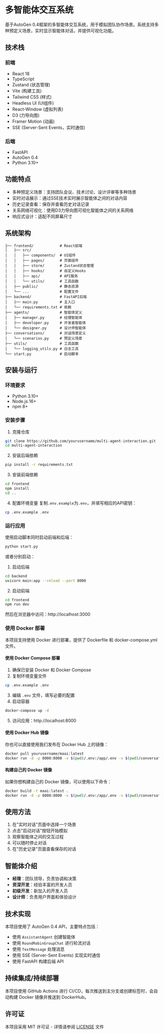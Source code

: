 # 多智能体交互系统

基于AutoGen 0.4框架的多智能体交互系统，用于模拟团队协作场景。系统支持多种预定义场景，实时显示智能体对话，并提供可视化功能。

## 技术栈

### 前端
- React 18
- TypeScript
- Zustand (状态管理)
- Vite (构建工具)
- Tailwind CSS (样式)
- Headless UI (UI组件)
- React-Window (虚拟列表)
- D3 (力导向图)
- Framer Motion (动画)
- SSE (Server-Sent Events，实时通信)

### 后端
- FastAPI
- AutoGen 0.4
- Python 3.10+

## 功能特点

- 多种预定义场景：支持团队会议、技术讨论、设计评审等多种场景
- 实时对话展示：通过SSE技术实时展示智能体之间的对话内容
- 历史记录查看：保存并查看历史对话记录
- 关系网络可视化：使用D3力导向图可视化智能体之间的关系网络
- 响应式设计：适配不同屏幕尺寸

## 系统架构

```
├── frontend/            # React前端
│   ├── src/
│   │   ├── components/  # UI组件
│   │   ├── pages/       # 页面组件
│   │   ├── store/       # Zustand状态管理
│   │   ├── hooks/       # 自定义Hooks
│   │   ├── api/         # API服务
│   │   └── utils/       # 工具函数
│   ├── public/          # 静态资源
│   └── ...              # 配置文件
├── backend/             # FastAPI后端
│   ├── main.py          # 主入口
│   └── requirements.txt # 依赖
├── agents/              # 智能体定义
│   ├── manager.py       # 经理智能体
│   ├── developer.py     # 开发者智能体
│   └── designer.py      # 设计师智能体
├── conversations/       # 对话场景定义
│   └── scenarios.py     # 预定义场景
├── utils/               # 工具函数
│   └── logging_utils.py # 日志工具
└── start.py             # 启动脚本
```

## 安装与运行

### 环境要求
- Python 3.10+
- Node.js 16+
- npm 8+

### 安装步骤

1. 克隆仓库
```bash
git clone https://github.com/yourusername/multi-agent-interaction.git
cd multi-agent-interaction
```

2. 安装后端依赖
```bash
pip install -r requirements.txt
```

3. 安装前端依赖
```bash
cd frontend
npm install
cd ..
```

4. 配置环境变量
复制`.env.example`为`.env`，并填写相应的API密钥：
```bash
cp .env.example .env
```

### 运行应用

使用启动脚本同时启动前端和后端：
```bash
python start.py
```

或者分别启动：

1. 启动后端
```bash
cd backend
uvicorn main:app --reload --port 8000
```

2. 启动前端
```bash
cd frontend
npm run dev
```

然后在浏览器中访问：http://localhost:3000

### 使用 Docker 部署

本项目支持使用 Docker 进行部署，提供了 Dockerfile 和 docker-compose.yml 文件。

#### 使用 Docker Compose 部署

1. 确保已安装 Docker 和 Docker Compose
2. 复制环境变量文件
```bash
cp .env.example .env
```
3. 编辑 `.env` 文件，填写必要的配置
4. 启动容器
```bash
docker-compose up -d
```
5. 访问应用：http://localhost:8000

#### 使用 Docker Hub 镜像

你也可以直接使用我们发布在 Docker Hub 上的镜像：

```bash
docker pull yourusername/maai:latest
docker run -d -p 8000:8000 -v $(pwd)/.env:/app/.env -v $(pwd)/conversations_log:/app/conversations_log --name maai-app yourusername/maai:latest
```

#### 构建自己的 Docker 镜像

如果你想构建自己的 Docker 镜像，可以使用以下命令：

```bash
docker build -t maai:latest .
docker run -d -p 8000:8000 -v $(pwd)/.env:/app/.env -v $(pwd)/conversations_log:/app/conversations_log --name maai-app maai:latest
```

## 使用方法

1. 在"实时对话"页面中选择一个场景
2. 点击"启动对话"按钮开始模拟
3. 观察智能体之间的交互过程
4. 可以随时停止对话
5. 在"历史记录"页面查看保存的对话

## 智能体介绍

- **经理**：团队领导，负责协调和决策
- **资深开发**：经验丰富的开发人员
- **初级开发**：新加入的开发人员
- **设计师**：负责用户界面和体验设计

## 技术实现

本项目使用了 AutoGen 0.4 API，主要特点包括：

- 使用 `AssistantAgent` 创建智能体
- 使用 `RoundRobinGroupChat` 进行轮流对话
- 使用 `TextMessage` 处理消息
- 使用 SSE (Server-Sent Events) 实现实时通信
- 使用 FastAPI 构建后端 API

## 持续集成/持续部署

本项目使用 GitHub Actions 进行 CI/CD，每次推送到主分支或创建标签时，会自动构建 Docker 镜像并推送到 DockerHub。

## 许可证

本项目采用 MIT 许可证 - 详情请参阅 [LICENSE](LICENSE) 文件 